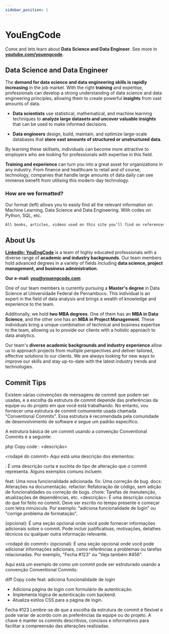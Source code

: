 ```yaml
---
sidebar_position: 1
---
```


# YouEngCode

Come and lets learn about **Data Science and Data Engineer**. See more in **[youtube.com/youengcode](https://www.youtube.com/@YouEngCode/featured)**.

## Data Science and Data Engineer

The **demand for data science and data engineering skills is rapidly increasing** in the job market. With the right **training** and expertise, professionals can develop a strong understanding of data science and data engineering principles, allowing them to create powerful **insights** from vast amounts of data. 

- **Data scientists** use statistical, mathematical, and machine learning techniques to **analyze large datasets and uncover valuable insights** that can be used to make informed decisions. 

- **Data engineers** design, build, maintain, and optimize large-scale databases that **store vast amounts of structured or unstructured data**.

By learning these skillsets, individuals can become more attractive to employers who are looking for professionals with expertise in this field. 

**Training and experience** can turn you into a great asset for organizations in any industry. From finance and healthcare to retail and of course, technology, companies that handle large amounts of data daily can see immense benefit from utilising this modern-day technology.


### How are we formatted?

Our format (left) allows you to easily find all the relevant information on Machine Learning, Data Science and Data Engineering. With codes on Python, SQL, etc. 

```md
All books, articles, videos used on this site you'll find on references.
```

## About Us


**[LinkedIn: YouEngCode](https://www.linkedin.com/in/youengcode)** is a team of highly educated professionals with a diverse range of **academic and industry backgrounds**. Our team members hold advanced degrees in a variety of fields including **data science, project management, and business administration**.

**Our e-mail: you@youengcode.com**

One of our team members is currently pursuing a **Master's degree** in Data Science at Universidade Federal de Pernambuco. This individual is an expert in the field of data analysis and brings a wealth of knowledge and experience to the team.

Additionally, we hold **two MBA degrees**. One of them has an **MBA in Data Science**, and the other one has an **MBA in Project Management**. These individuals bring a unique combination of technical and business expertise to the team, allowing us to provide our clients with a holistic approach to data analytics.

Our team's **diverse academic backgrounds and industry experience** allow us to approach projects from multiple perspectives and deliver tailored, effective solutions to our clients. We are always looking for new ways to improve our skills and stay up-to-date with the latest industry trends and technologies.

## Commit Tips

Existem várias convenções de mensagens de commit que podem ser usadas, e a escolha da estrutura de commit depende das preferências da equipe ou do projeto em que você está trabalhando. No entanto, vou fornecer uma estrutura de commit comumente usada chamada "Conventional Commits". Essa estrutura é recomendada pela comunidade de desenvolvimento de software e segue um padrão específico.

A estrutura básica de um commit usando a convenção Conventional Commits é a seguinte:

php
Copy code
<tipo>: <descrição>

<corpo do commit>

<rodapé do commit>
Aqui está uma descrição dos elementos:

<tipo>: É uma descrição curta e sucinta do tipo de alteração que o commit representa. Alguns exemplos comuns incluem:

feat: Uma nova funcionalidade adicionada.
fix: Uma correção de bug.
docs: Alterações na documentação.
refactor: Refatoração de código, sem adição de funcionalidades ou correção de bugs.
chore: Tarefas de manutenção, atualizações de dependências, etc.
<descrição>: É uma descrição concisa do que foi feito no commit. Deve ser escrito no tempo presente e começar com letra minúscula. Por exemplo: "adiciona funcionalidade de login" ou "corrige problema de formatação".

<corpo do commit> (opcional): É uma seção opcional onde você pode fornecer informações adicionais sobre o commit. Pode incluir justificativas, motivações, detalhes técnicos ou qualquer outra informação relevante.

<rodapé do commit> (opcional): É uma seção opcional onde você pode adicionar informações adicionais, como referências a problemas ou tarefas relacionadas. Por exemplo, "Fecha #123" ou "Veja também #456".

Aqui está um exemplo de como um commit pode ser estruturado usando a convenção Conventional Commits:

diff
Copy code
feat: adiciona funcionalidade de login

- Adiciona página de login com formulário de autenticação.
- Implementa lógica de autenticação com backend.
- Atualiza estilos CSS para a página de login.

Fecha #123
Lembre-se de que a escolha da estrutura de commit é flexível e pode variar de acordo com as preferências da equipe ou do projeto. A chave é manter os commits descritivos, concisos e informativos para facilitar a compreensão das alterações realizadas.